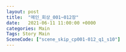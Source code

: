 ```yaml
---
layout: post
title:  "메인_회상_001~012장"
date:   2021-06-11 11:00:00 +0000
categories: Main
Tags: Story Main
SceneCode: ["scene_skip_cp001-012_q1_s10"]
---
```

